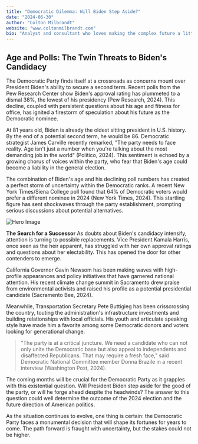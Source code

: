 ```yaml
---
title: "Democratic Dilemma: Will Biden Step Aside?"
date: "2024-06-30"
author: "Colton Milbrandt"
website: "www.coltonmilbrandt.com"
bio: "Analyst and consultant who loves making the complex future a little less uncertain."
---
```


## Age and Polls: The Twin Threats to Biden's Candidacy

The Democratic Party finds itself at a crossroads as concerns mount over President Biden's ability to secure a second term. Recent polls from the Pew Research Center show Biden's approval rating has plummeted to a dismal 38%, the lowest of his presidency (Pew Research, 2024). This decline, coupled with persistent questions about his age and fitness for office, has ignited a firestorm of speculation about his future as the Democratic nominee.

At 81 years old, Biden is already the oldest sitting president in U.S. history. By the end of a potential second term, he would be 86. Democratic strategist James Carville recently remarked, "The party needs to face reality. Age isn't just a number when you're talking about the most demanding job in the world" (Politico, 2024). This sentiment is echoed by a growing chorus of voices within the party, who fear that Biden's age could become a liability in the general election.

The combination of Biden's age and his declining poll numbers has created a perfect storm of uncertainty within the Democratic ranks. A recent New York Times/Siena College poll found that 64% of Democratic voters would prefer a different nominee in 2024 (New York Times, 2024). This startling figure has sent shockwaves through the party establishment, prompting serious discussions about potential alternatives.

![Hero Image](/hero-image.jpg)

**The Search for a Successor**
As doubts about Biden's candidacy intensify, attention is turning to possible replacements. Vice President Kamala Harris, once seen as the heir apparent, has struggled with her own approval ratings and questions about her electability. This has opened the door for other contenders to emerge.

California Governor Gavin Newsom has been making waves with high-profile appearances and policy initiatives that have garnered national attention. His recent climate change summit in Sacramento drew praise from environmental activists and raised his profile as a potential presidential candidate (Sacramento Bee, 2024).

Meanwhile, Transportation Secretary Pete Buttigieg has been crisscrossing the country, touting the administration's infrastructure investments and building relationships with local officials. His youth and articulate speaking style have made him a favorite among some Democratic donors and voters looking for generational change.

> "The party is at a critical juncture. We need a candidate who can not only unite the Democratic base but also appeal to independents and disaffected Republicans. That may require a fresh face," said Democratic National Committee member Donna Brazile in a recent interview (Washington Post, 2024).

The coming months will be crucial for the Democratic Party as it grapples with this existential question. Will President Biden step aside for the good of the party, or will he forge ahead despite the headwinds? The answer to this question could well determine the outcome of the 2024 election and the future direction of American politics.

As the situation continues to evolve, one thing is certain: the Democratic Party faces a monumental decision that will shape its fortunes for years to come. The path forward is fraught with uncertainty, but the stakes could not be higher.
